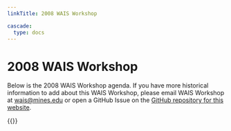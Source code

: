 ```yaml
---
linkTitle: 2008 WAIS Workshop

cascade:
  type: docs
---
```

# 2008 WAIS Workshop

Below is the 2008 WAIS Workshop agenda. If you have more historical information to add about this WAIS Workshop, please email WAIS Workshop at [wais@mines.edu](mailto:wais@mines.edu) or open a GitHub Issue on the [GitHub repository for this website](https://github.com/waisworkshop/waisworkshop.github.io). 

<div class="hx:mt-6">
{{<pdf "/agendas/wais2008agenda.pdf">}}
</div>


